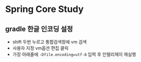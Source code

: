 
# Spring Core Study

## gradle 한글 인코딩 설정
- shift 두번 누르고 통합검색창에 vm 검색
- 사용자 지정 vm옵션 편집 클릭
- 가장 아래줄에 `-Dfile.encoding=utf-8` 입력 후 인텔리제이 재실행